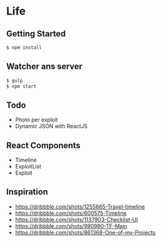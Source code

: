 # Life

## Getting Started

```bash
$ npm install
```

## Watcher ans server

```bash
$ gulp
$ npm start
```

## Todo

* Photo per exploit
* Dynamic JSON with ReactJS

## React Components

* Timeline
* ExploitList
* Exploit

## Inspiration

* https://dribbble.com/shots/1255665-Travel-timeline
* https://dribbble.com/shots/600575-Timeline
* https://dribbble.com/shots/1137903-Checklist-UI
* https://dribbble.com/shots/990980-TF-Main
* https://dribbble.com/shots/861368-One-of-my-Projects
